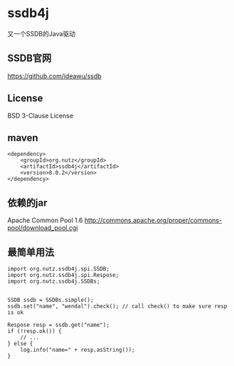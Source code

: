 ssdb4j
======

又一个SSDB的Java驱动

SSDB官网
-----------------

https://github.com/ideawu/ssdb

License
-------------------
BSD 3-Clause License

maven
-----------------

```
<dependency>
    <groupId>org.nutz</groupId>
    <artifactId>ssdb4j</artifactId>
    <version>8.0.2</version>
</dependency>
```

依赖的jar
----------------

Apache Common Pool 1.6 http://commons.apache.org/proper/commons-pool/download_pool.cgi

最简单用法
----------------

```
import org.nutz.ssdb4j.spi.SSDB;
import org.nutz.ssdb4j.spi.Respose;
import org.nutz.ssdb4j.SSDBs;


SSDB ssdb = SSDBs.simple();
ssdb.set("name", "wendal").check(); // call check() to make sure resp is ok 

Respose resp = ssdb.get("name");
if (!resp.ok()) {
    // ...
} else {
    log.info("name=" + resp.asString());
}
```
